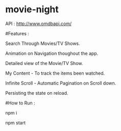 # movie-night

API : http://www.omdbapi.com/

#Features :

Search Through Movies/TV Shows.

Animation on Navigation thoughout the app.

Detailed view of the Movie/TV Show.

My Content - To track the items been watched.

Infinite Scroll - Automatic Pagination on Scroll down.

Persisting the state on reload.


#How to Run :

npm i

npm start
